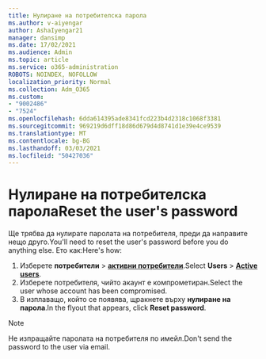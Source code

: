 ```yaml
---
title: Нулиране на потребителска парола
ms.author: v-aiyengar
author: AshaIyengar21
manager: dansimp
ms.date: 17/02/2021
ms.audience: Admin
ms.topic: article
ms.service: o365-administration
ROBOTS: NOINDEX, NOFOLLOW
localization_priority: Normal
ms.collection: Adm_O365
ms.custom:
- "9002486"
- "7524"
ms.openlocfilehash: 6dda614395ade8341fcd223b4d2318c1068f3381
ms.sourcegitcommit: 969219d6dff18d86d679d4d8741d1e39e4ce9539
ms.translationtype: MT
ms.contentlocale: bg-BG
ms.lasthandoff: 03/03/2021
ms.locfileid: "50427036"
---
```

# <a name="reset-the-users-password"></a><span data-ttu-id="ae0be-102">Нулиране на потребителска парола</span><span class="sxs-lookup"><span data-stu-id="ae0be-102">Reset the user's password</span></span>

<span data-ttu-id="ae0be-103">Ще трябва да нулирате паролата на потребителя, преди да направите нещо друго.</span><span class="sxs-lookup"><span data-stu-id="ae0be-103">You'll need to reset the user's password before you do anything else.</span></span> <span data-ttu-id="ae0be-104">Ето как:</span><span class="sxs-lookup"><span data-stu-id="ae0be-104">Here's how:</span></span>

1. <span data-ttu-id="ae0be-105">Изберете **потребители**  >  **[активни потребители](https://go.microsoft.com/fwlink/p/?linkid=834822)**.</span><span class="sxs-lookup"><span data-stu-id="ae0be-105">Select **Users** > **[Active users](https://go.microsoft.com/fwlink/p/?linkid=834822)**.</span></span>
1. <span data-ttu-id="ae0be-106">Изберете потребителя, чийто акаунт е компрометиран.</span><span class="sxs-lookup"><span data-stu-id="ae0be-106">Select the user whose account has been compromised.</span></span>
1. <span data-ttu-id="ae0be-107">В изплаващо, който се появява, щракнете върху **нулиране на парола**.</span><span class="sxs-lookup"><span data-stu-id="ae0be-107">In the flyout that appears, click **Reset password**.</span></span>

> [!NOTE]
> <span data-ttu-id="ae0be-108">Не изпращайте паролата на потребителя по имейл.</span><span class="sxs-lookup"><span data-stu-id="ae0be-108">Don't send the password to the user via email.</span></span>
